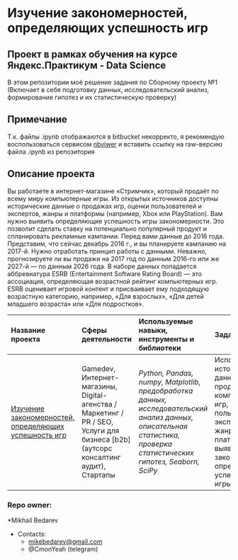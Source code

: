 # Изучение закономерностей, определяющих успешность игр
## Проект в рамках обучения на курсе Яндекс.Практикум - Data Science

В этом репозитории моё решение задания по Сборному проекту №1 (Включает в себя подготовку данных, исследовательский анализ, формирование гипотез и их статистическую проверку)

## Примечание
Т.к. файлы .ipynb отображаются в bitbucket некорректо, я рекомендую воспользоваться сервисом [nbviwer](https://nbviewer.jupyter.org)
и вставить ссылку на raw-версию файла .ipynb из репозитория 

## Описание проекта
Вы работаете в интернет-магазине «Стримчик», который продаёт по всему миру компьютерные игры. 
Из открытых источников доступны исторические данные о продажах игр, оценки пользователей и экспертов, жанры и платформы (например, Xbox или PlayStation). 
Вам нужно выявить определяющие успешность игры закономерности. Это позволит сделать ставку на потенциально популярный продукт и спланировать рекламные кампании.
Перед вами данные до 2016 года. Представим, что сейчас декабрь 2016 г., и вы планируете кампанию на 2017-й. 
Нужно отработать принцип работы с данными. Неважно, прогнозируете ли вы продажи на 2017 год по данным 2016-го или же 2027-й — по данным 2026 года.
В наборе данных попадается аббревиатура ESRB (Entertainment Software Rating Board) — это ассоциация, определяющая возрастной рейтинг компьютерных игр. 
ESRB оценивает игровой контент и присваивает ему подходящую возрастную категорию, например, «Для взрослых», «Для детей младшего возраста» или «Для подростков».  

| Название проекта | Сферы деятельности | Используемые навыки, инструменты и библиотеки| Задачи проекта |
| :---------------------- | :---------------------- | :---------------------- |:---------------------- |
| [Изучение закономерностей, определяющих успешность игр](prefabricated_project_1) | Gamedev, Интернет-магазины, Digital-агенства / Маркетинг / PR / SEO, Услуги для бизнеса [b2b] (аутсорс консалтинг аудит), Стартапы | *Python, Pandas, numpy, Matplotlib, предобработка данных, исследовательский анализ данных, описательная статистика, проверка статистических гипотез, Seaborn, SciPy* |Используя исторические данные о продажах компьютерных игр, оценки пользователей и экспертов, жанры и платформы, выявить закономерности, определяющие успешность игры  |


### Repo owner: ###
*Mikhail Bedarev  
* Contacts:    
   - mikebedarev@gmail.com  
   - @CmonYeah (telegram)